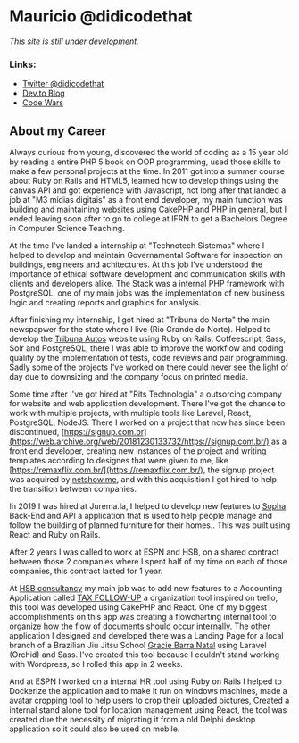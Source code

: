 # Mauricio @didicodethat

_This site is still under development._

### Links:
 * [Twitter @didicodethat](https://twitter.com/didicodethat)
 * [Dev.to Blog](https://dev.to/didicodethat)
 * [Code Wars](https://www.codewars.com/users/didicodethat)

## About my Career

Always curious from young, discovered the world of coding
as a 15 year old by reading a entire PHP 5 book on OOP
programming, used those skills to make a few personal
projects at the time. In 2011 got into a summer course
about Ruby on Rails and HTML5, learned how to develop
things using the canvas API and got experience with Javascript,
not long after that landed a job at "M3 mídias digitais" as
a front end developer, my main function was building and maintaining
websites using CakePHP and PHP in general,
but I ended leaving soon after to go to college at 
IFRN to get a Bachelors Degree in Computer Science Teaching. 

At the time I've landed a internship at "Technotech Sistemas" 
where I helped to develop and maintain Governamental Software 
for inspection on buildings, engineers and achitectures. At this 
job I've understood the importance of ethical software development
and communication skills with clients and developers alike.
The Stack was a internal PHP framework with PostgreSQL,
one of my main jobs was the implementation of new business logic
and creating reports and graphics for analysis.

After finishing my internship, I got hired at "Tribuna do Norte"
the main newspapwer for the state where I live (Rio Grande do Norte).
Helped to develop the [Tribuna Autos](https://tribunaautos.com.br) website using
Ruby on Rails, Coffeescript, Sass, Solr and PostgreSQL, 
there I was able to improve the workflow and coding 
quality by the implementation of tests, code reviews and pair programming. 
Sadly some of the projects I've worked
on there could never see the light of day due to downsizing 
and the company focus on printed media.

Some time after I've got hired at "Rits Technologia"
a outsorcing company for website and web application development.
There I've got the chance to work with multiple projects, with multiple
tools like Laravel, React, PostgreSQL, NodeJS. There I worked on a
project that now has since been discontinued, [https://signup.com.br](https://web.archive.org/web/20181230133732/https://signup.com.br/)
as a front end developer, creating new instances of the project and writing
templates according to designes that were given to me, like [https://remaxflix.com.br/](https://remaxflix.com.br/), 
the signup project was acquired by [netshow.me](https://netshow.me), and with
this acquisition I got hired to help the transition between companies.

In 2019 I was hired at Jurema.la, I helped to develop new features 
to [Sopha](https://sopha.com.br) Back-End and API a application that is used to help
people manage and follow the building of planned furniture for their homes..
This was built using React and Ruby on Rails. 

After 2 years I was called to work at ESPN and HSB, on a shared contract
between those 2 companies where I spent half of my time
on each of those companies, this contract lasted for 1 year.

At [HSB consultancy](https://hsbconsultoria.com.br/) my main job was to add new features to a Accounting Application
called [TAX FOLLOW-UP](https://taxfollowup.com/pt/) a organization tool 
inspired on trello, this tool was developed using CakePHP and React. One
of my biggest accomplishments on this app was creating a flowcharting
internal tool to organize how the flow of documents should occur internally.
The other application I designed and developed there was a Landing Page for a 
local branch of a Brazilian Jiu Jitsu School [Gracie Barra Natal](https://gbnatal.com.br/)
using Laravel (Orchid) and Sass. I've created this tool because I couldn't
stand working with Wordpress, so I rolled this app in 2 weeks.

And at ESPN I worked on a internal HR tool using Ruby on Rails I helped
to Dockerize the application and to make it run on windows machines,
made a avatar cropping tool to help users to crop their uploaded pictures,
Created a internal stand alone tool for location management using React,
the tool was created due the necessity of migrating it from a old Delphi
desktop application so it could also be used on mobile.

